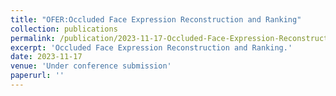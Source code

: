 ```yaml
---
title: "OFER:Occluded Face Expression Reconstruction and Ranking"
collection: publications
permalink: /publication/2023-11-17-Occluded-Face-Expression-Reconstruction-and-Ranking
excerpt: 'Occluded Face Expression Reconstruction and Ranking.'
date: 2023-11-17
venue: 'Under conference submission'
paperurl: ''
---
```

